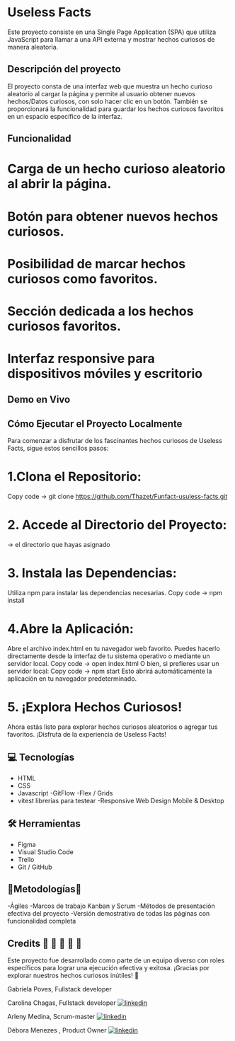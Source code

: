 # Useless Facts 

Este proyecto consiste en una Single Page Application (SPA) que utiliza JavaScript para llamar a una API externa y mostrar hechos curiosos de manera aleatoria.

## Descripción del proyecto

El proyecto consta de una interfaz web que muestra un hecho curioso aleatorio al cargar la página y permite al usuario obtener nuevos hechos/Datos curiosos, con solo hacer clic en un botón. También se proporcionará la funcionalidad para guardar los hechos curiosos favoritos en un espacio específico de la interfaz.

## Funcionalidad

# Carga de un hecho curioso aleatorio al abrir la página.
# Botón para obtener nuevos hechos curiosos.
# Posibilidad de marcar hechos curiosos como favoritos.
# Sección dedicada a los hechos curiosos favoritos.
# Interfaz responsive para dispositivos móviles y escritorio

## Demo en Vivo

## Cómo Ejecutar el Proyecto Localmente

Para comenzar a disfrutar de los fascinantes hechos curiosos de Useless Facts, sigue estos sencillos pasos:

# 1.Clona el Repositorio:
Copy code -> git clone https://github.com/Thazet/Funfact-usuless-facts.git
# 2. Accede al Directorio del Proyecto:
 -> el directorio que hayas asignado
# 3. Instala las Dependencias:
Utiliza npm para instalar las dependencias necesarias.
Copy code -> npm install
# 4.Abre la Aplicación:
Abre el archivo index.html en tu navegador web favorito. Puedes hacerlo directamente desde la interfaz de tu sistema operativo o mediante un servidor local.
Copy code -> open index.html
O bien, si prefieres usar un servidor local:
Copy code -> npm start
Esto abrirá automáticamente la aplicación en tu navegador predeterminado.
# 5. ¡Explora Hechos Curiosos!
Ahora estás listo para explorar hechos curiosos aleatorios o agregar tus favoritos. ¡Disfruta de la experiencia de Useless Facts!

## 💻 Tecnologías

- HTML
- CSS
- Javascript
-GitFlow
-Flex / Grids
- vitest librerías para testear
-Responsive Web Design Mobile & Desktop

## 🛠 Herramientas

- Figma
- Visual Studio Code
- Trello
- Git / GitHub

## 🎿Metodologías🎿

-Ágiles
-Marcos de trabajo Kanban y Scrum
-Métodos de presentación efectiva del proyecto
-Versión demostrativa de todas las páginas con funcionalidad completa

## Credits 🍂 🌿 🍄 🌱 🌼

Este proyecto fue desarrollado como parte de un equipo diverso con roles específicos para lograr una ejecución efectiva y exitosa. ¡Gracias por explorar nuestros hechos curiosos inútiles! 🌟

Gabriela Poves, Fullstack developer 

Carolina Chagas, Fullstack developer [![linkedin](https://img.shields.io/badge/linkedin-0A66C2?style=for-the-badge&logo=linkedin&logoColor=white)](https://www.linkedin.com/in/tcarolina)

Arleny Medina, Scrum-master [![linkedin](https://img.shields.io/badge/linkedin-0A66C2?style=for-the-badge&logo=linkedin&logoColor=white)](https://www.linkedin.com/in/arleny-medina-prince-535b4597)

Débora Menezes , Product Owner [![linkedin](https://img.shields.io/badge/linkedin-0A66C2?style=for-the-badge&logo=linkedin&logoColor=white)](https://www.linkedin.com/in/d%C3%A9bora-sofia-menezes/)
